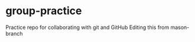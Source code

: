 # group-practice
 Practice repo for collaborating with git and GitHub
 Editing this from mason-branch